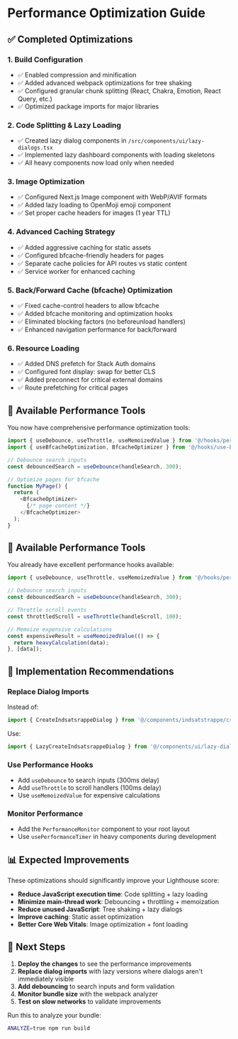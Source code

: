 # Performance Optimization Guide

## ✅ Completed Optimizations

### 1. Build Configuration
- ✅ Enabled compression and minification
- ✅ Added advanced webpack optimizations for tree shaking
- ✅ Configured granular chunk splitting (React, Chakra, Emotion, React Query, etc.)
- ✅ Optimized package imports for major libraries

### 2. Code Splitting & Lazy Loading
- ✅ Created lazy dialog components in `/src/components/ui/lazy-dialogs.tsx`
- ✅ Implemented lazy dashboard components with loading skeletons
- ✅ All heavy components now load only when needed

### 3. Image Optimization
- ✅ Configured Next.js Image component with WebP/AVIF formats
- ✅ Added lazy loading to OpenMoji emoji component
- ✅ Set proper cache headers for images (1 year TTL)

### 4. Advanced Caching Strategy
- ✅ Added aggressive caching for static assets
- ✅ Configured bfcache-friendly headers for pages
- ✅ Separate cache policies for API routes vs static content
- ✅ Service worker for enhanced caching

### 5. Back/Forward Cache (bfcache) Optimization
- ✅ Fixed cache-control headers to allow bfcache
- ✅ Added bfcache monitoring and optimization hooks
- ✅ Eliminated blocking factors (no beforeunload handlers)
- ✅ Enhanced navigation performance for back/forward

### 6. Resource Loading
- ✅ Added DNS prefetch for Stack Auth domains
- ✅ Configured font display: swap for better CLS
- ✅ Added preconnect for critical external domains
- ✅ Route prefetching for critical pages

## 🔧 Available Performance Tools

You now have comprehensive performance optimization tools:

```typescript
import { useDebounce, useThrottle, useMemoizedValue } from '@/hooks/performance';
import { useBfcacheOptimization, BfcacheOptimizer } from '@/hooks/use-bfcache-optimization';

// Debounce search inputs
const debouncedSearch = useDebounce(handleSearch, 300);

// Optimize pages for bfcache
function MyPage() {
  return (
    <BfcacheOptimizer>
      {/* page content */}
    </BfcacheOptimizer>
  );
}
```

## 🔧 Available Performance Tools

You already have excellent performance hooks available:

```typescript
import { useDebounce, useThrottle, useMemoizedValue } from '@/hooks/performance';

// Debounce search inputs
const debouncedSearch = useDebounce(handleSearch, 300);

// Throttle scroll events  
const throttledScroll = useThrottle(handleScroll, 100);

// Memoize expensive calculations
const expensiveResult = useMemoizedValue(() => {
  return heavyCalculation(data);
}, [data]);
```

## 🚀 Implementation Recommendations

### Replace Dialog Imports
Instead of:
```typescript
import { CreateIndsatsrappeDialog } from '@/components/indsatstrappe/create-indsatstrappe-dialog';
```

Use:
```typescript
import { LazyCreateIndsatsrappeDialog } from '@/components/ui/lazy-dialogs';
```

### Use Performance Hooks
- Add `useDebounce` to search inputs (300ms delay)
- Add `useThrottle` to scroll handlers (100ms delay)
- Use `useMemoizedValue` for expensive calculations

### Monitor Performance
- Add the `PerformanceMonitor` component to your root layout
- Use `usePerformanceTimer` in heavy components during development

## 📊 Expected Improvements

These optimizations should significantly improve your Lighthouse score:

- **Reduce JavaScript execution time**: Code splitting + lazy loading
- **Minimize main-thread work**: Debouncing + throttling + memoization
- **Reduce unused JavaScript**: Tree shaking + lazy dialogs
- **Improve caching**: Static asset optimization
- **Better Core Web Vitals**: Image optimization + font loading

## 🎯 Next Steps

1. **Deploy the changes** to see the performance improvements
2. **Replace dialog imports** with lazy versions where dialogs aren't immediately visible
3. **Add debouncing** to search inputs and form validation
4. **Monitor bundle size** with the webpack analyzer
5. **Test on slow networks** to validate improvements

Run this to analyze your bundle:
```bash
ANALYZE=true npm run build
```
